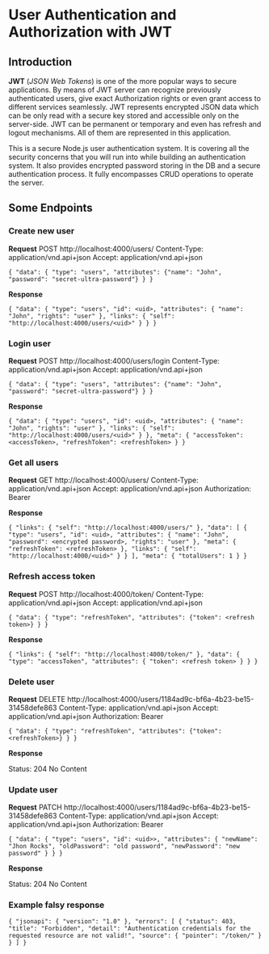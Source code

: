 # User Authentication and Authorization with JWT

## Introduction
**JWT** (_JSON Web Tokens_) is one of the more popular ways to secure applications. By means of JWT server can recognize previously authenticated users, give exact Authorization rights or even grant access to different services seamlessly. JWT represents encrypted JSON data which can be only read with a secure key stored and accessible only on the server-side. JWT can be permanent or temporary and even has refresh and logout mechanisms. All of them are represented in this application.

This is a secure Node.js user authentication system. It is covering all the security concerns that you will run into while building an authentication system. It also provides encrypted password storing in the DB and a secure authentication process. It fully encompasses CRUD operations to operate the server.

## Some Endpoints

### Create new user

**Request**
POST http://localhost:4000/users/
Content-Type: application/vnd.api+json
Accept: application/vnd.api+json

`{ "data": { "type": "users", "attributes": {"name": "John", "password": "secret-ultra-password"} } }`

**Response**

`{ "data": { "type": "users", "id": <uid>, "attributes": { "name": "John", "rights": "user" }, "links": { "self": "http://localhost:4000/users/<uid>" } } }`

### Login user

**Request**
POST http://localhost:4000/users/login
Content-Type: application/vnd.api+json
Accept: application/vnd.api+json

`{ "data": { "type": "users", "attributes": {"name": "John", "password": "secret-ultra-password"} } }`

**Response**

`{ "data": { "type": "users", "id": <uid>, "attributes": { "name": "John", "rights": "user" }, "links": { "self": "http://localhost:4000/users/<uid>" } }, "meta": { "accessToken": <accessToken>, "refreshToken": <refreshToken> } }`

### Get all users

**Request**
GET http://localhost:4000/users/
Content-Type: application/vnd.api+json
Accept: application/vnd.api+json
Authorization: Bearer <accessToken>

**Response**

`{ "links": { "self": "http://localhost:4000/users/" }, "data": [ { "type": "users", "id": <uid>, "attributes": { "name": "John", "password": <encrypted password>, "rights": "user" }, "meta": { "refreshToken": <refreshToken> }, "links": { "self": "http://localhost:4000/<uid>" } } ], "meta": { "totalUsers": 1 } }`

### Refresh access token

**Request**
POST http://localhost:4000/token/
Content-Type: application/vnd.api+json
Accept: application/vnd.api+json

`{ "data": { "type": "refreshToken", "attributes": {"token": <refresh token>} } }`

**Response**

`{ "links": { "self": "http://localhost:4000/token/" }, "data": { "type": "accessToken", "attributes": { "token": <refresh token> } } }`

### Delete user

**Request**
DELETE http://localhost:4000/users/1184ad9c-bf6a-4b23-be15-31458defe863
Content-Type: application/vnd.api+json
Accept: application/vnd.api+json
Authorization: Bearer <accessToken>

`{ "data": { "type": "refreshToken", "attributes": {"token": <refreshToken>} } }`

**Response**

Status: 204
No Content

### Update user

**Request**
PATCH http://localhost:4000/users/1184ad9c-bf6a-4b23-be15-31458defe863
Content-Type: application/vnd.api+json
Accept: application/vnd.api+json
Authorization: Bearer <accessToken>

`{ "data": { "type": "users", "id": <uid>>, "attributes": { "newName": "Jhon Rocks", "oldPassword": "old password", "newPassword": "new password" } } }`

**Response**

Status: 204
No Content

### Example falsy response

`{ "jsonapi": { "version": "1.0" }, "errors": [ { "status": 403, "title": "Forbidden", "detail": "Authentication credentials for the requested resource are not valid!", "source": { "pointer": "/token/" } } ] }`
